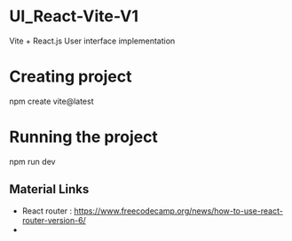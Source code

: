 # UI_React-Vite-V1
Vite + React.js User interface implementation

# Creating project
npm create vite@latest

# Running the project
npm run dev

## Material Links
- React router : https://www.freecodecamp.org/news/how-to-use-react-router-version-6/
- 
